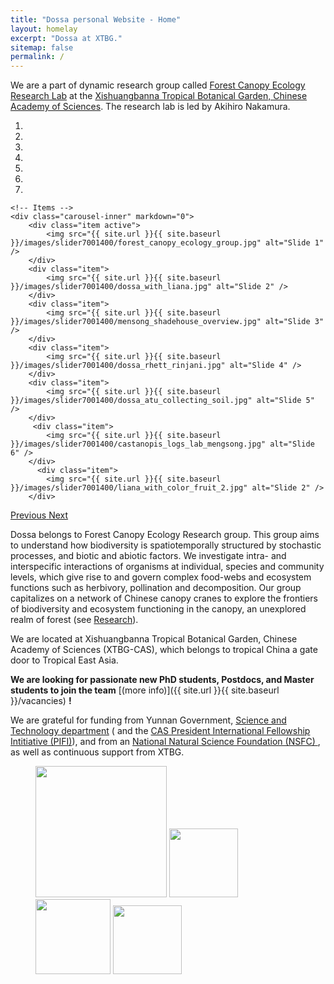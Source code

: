 ```yaml
---
title: "Dossa personal Website - Home"
layout: homelay
excerpt: "Dossa at XTBG."
sitemap: false
permalink: /
---
```


We are a part of dynamic research group called [Forest Canopy Ecology Research Lab](http://groups.xtbg.cas.cn/canopy/about/) at the [Xishuangbanna Tropical Botanical Garden, Chinese Academy of Sciences](http://en.xtbg.ac.cn/). The research lab is led by Akihiro Nakamura. 


<div markdown="0" id="carousel" class="carousel slide" data-ride="carousel" data-interval="4000" data-pause="hover" >
    <!-- Menu -->
    <ol class="carousel-indicators">
        <li data-target="#carousel" data-slide-to="0" class="active"></li>
        <li data-target="#carousel" data-slide-to="1"></li>
        <li data-target="#carousel" data-slide-to="2"></li>
        <li data-target="#carousel" data-slide-to="3"></li>
        <li data-target="#carousel" data-slide-to="4"></li>
        <li data-target="#carousel" data-slide-to="5"></li>
        <li data-target="#carousel" data-slide-to="6"></li>
    </ol>

    <!-- Items -->
    <div class="carousel-inner" markdown="0">
        <div class="item active">
            <img src="{{ site.url }}{{ site.baseurl }}/images/slider7001400/forest_canopy_ecology_group.jpg" alt="Slide 1" />
        </div>
        <div class="item">
            <img src="{{ site.url }}{{ site.baseurl }}/images/slider7001400/dossa_with_liana.jpg" alt="Slide 2" />
        </div>
        <div class="item">
            <img src="{{ site.url }}{{ site.baseurl }}/images/slider7001400/mensong_shadehouse_overview.jpg" alt="Slide 3" />
        </div>
        <div class="item">
            <img src="{{ site.url }}{{ site.baseurl }}/images/slider7001400/dossa_rhett_rinjani.jpg" alt="Slide 4" />
        </div>
        <div class="item">
            <img src="{{ site.url }}{{ site.baseurl }}/images/slider7001400/dossa_atu_collecting_soil.jpg" alt="Slide 5" />
        </div>       
         <div class="item">
            <img src="{{ site.url }}{{ site.baseurl }}/images/slider7001400/castanopis_logs_lab_mengsong.jpg" alt="Slide 6" />
        </div>
          <div class="item">
            <img src="{{ site.url }}{{ site.baseurl }}/images/slider7001400/liana_with_color_fruit_2.jpg" alt="Slide 2" />
        </div>
  <a class="left carousel-control" href="#carousel" role="button" data-slide="prev">
    <span class="glyphicon glyphicon-chevron-left" aria-hidden="true"></span>
    <span class="sr-only">Previous</span>
  </a>
  <a class="right carousel-control" href="#carousel" role="button" data-slide="next">
    <span class="glyphicon glyphicon-chevron-right" aria-hidden="true"></span>
    <span class="sr-only">Next</span>
  </a>
</div>



Dossa belongs to Forest Canopy Ecology Research group. This group aims to understand how biodiversity is spatiotemporally structured by stochastic processes, and biotic and abiotic factors. We investigate intra- and interspecific interactions of organisms at individual, species and community levels, which give rise to and govern complex food-webs and ecosystem functions such as herbivory, pollination and decomposition. Our group capitalizes on a network of Chinese canopy cranes to explore the frontiers of biodiversity and ecosystem functioning in the canopy, an unexplored realm of forest (see [Research](research)).

We are located at Xishuangbanna Tropical Botanical Garden, Chinese Academy of Sciences (XTBG-CAS), which belongs to tropical China a gate door to Tropical East Asia.

 **We are  looking for passionate new PhD students, Postdocs, and Master students to join the team** [(more info)]({{ site.url }}{{ site.baseurl }}/vacancies) **!**


We are grateful for funding from Yunnan Government, [Science and Technology department](www.nwo.nl) ([](URL) and the [CAS President International Fellowship Intitiative (PIFI)](URL)), and from an [National Natural Science Foundation (NSFC) ](URAL), as well as continuous support from XTBG.

<figure class="fourth">
  <img src="{{ site.url }}{{ site.baseurl }}/images/logopic/Logo_cas.jpg" style="width: 210px">
  <img src="{{ site.url }}{{ site.baseurl }}/images/logopic/Logo_pifi.jpg" style="width: 110px">
  <img src="{{ site.url }}{{ site.baseurl }}/images/logopic/Logo_nsfc.jpg" style="width: 120px">
  <img src="{{ site.url }}{{ site.baseurl }}/images/logopic/Logo_xtbg.jpg" style="width: 110px">
</figure>
